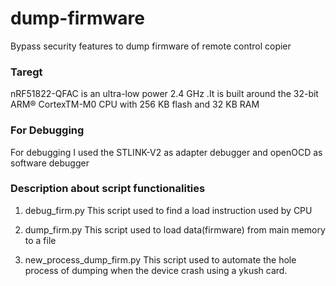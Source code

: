 # dump-firmware
Bypass security features to dump firmware of remote control copier

### Taregt 
nRF51822-QFAC is an ultra-low power 2.4 GHz .It is built
around the 32-bit ARM® CortexTM-M0 CPU with 256 KB flash and 32 KB
RAM

### For Debugging 
For debugging I used the STLINK-V2 as adapter debugger and openOCD as software debugger

### Description about script functionalities

1. debug_firm.py
This script used to find a load instruction used by CPU

2. dump_firm.py
This script used to load data(firmware) from main memory to a file

3. new_process_dump_firm.py
This script used to automate the hole process of dumping when the device crash using a ykush card. 
